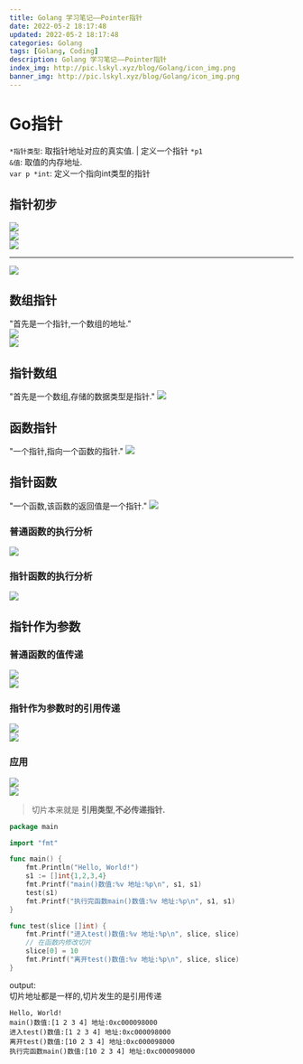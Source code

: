 ```yaml
---
title: Golang 学习笔记——Pointer指针
date: 2022-05-2 18:17:48
updated: 2022-05-2 18:17:48
categories: Golang
tags: [Golang, Coding]
description: Golang 学习笔记——Pointer指针
index_img: http://pic.lskyl.xyz/blog/Golang/icon_img.png
banner_img: http://pic.lskyl.xyz/blog/Golang/icon_img.png
---
```


# Go指针
`*指针类型`: 取指针地址对应的真实值. | 定义一个指针 `*p1`  
`&值`: 取值的内存地址.   
`var p *int`: 定义一个指向int类型的指针

## 指针初步
![](http://pic.lskyl.xyz/blog/Golang/pointer-1.png)  
![](http://pic.lskyl.xyz/blog/Golang/pointer-2.png)  
![](http://pic.lskyl.xyz/blog/Golang/pointer-3.png)  

---

![](http://pic.lskyl.xyz/blog/Golang/pointer-7.png)  
## 数组指针
"首先是一个指针,一个数组的地址."  
![](http://pic.lskyl.xyz/blog/Golang/pointer-4.png)  
![](http://pic.lskyl.xyz/blog/Golang/pointer-5.png)  

## 指针数组
"首先是一个数组,存储的数据类型是指针."
![](http://pic.lskyl.xyz/blog/Golang/pointer-6.png)  

## 函数指针
"一个指针,指向一个函数的指针."
![](http://pic.lskyl.xyz/blog/Golang/pointer-8.png)  

## 指针函数
"一个函数,该函数的返回值是一个指针."
![](http://pic.lskyl.xyz/blog/Golang/pointer-9.png)  

### 普通函数的执行分析
![](http://pic.lskyl.xyz/blog/Golang/pointer-10.png)  

### 指针函数的执行分析
![](http://pic.lskyl.xyz/blog/Golang/pointer-11.png)  

## 指针作为参数

### 普通函数的值传递
![](http://pic.lskyl.xyz/blog/Golang/pointer-12.png)  
![](http://pic.lskyl.xyz/blog/Golang/pointer-13.png)  

### 指针作为参数时的引用传递
![](http://pic.lskyl.xyz/blog/Golang/pointer-14.png)  
![](http://pic.lskyl.xyz/blog/Golang/pointer-15.png)  

### 应用
![](http://pic.lskyl.xyz/blog/Golang/pointer-16.png)  
![](http://pic.lskyl.xyz/blog/Golang/pointer-17.png)  
> 切片本来就是 **引用类型**,**不必传递指针.**

```go
package main

import "fmt"

func main() {
   	fmt.Println("Hello, World!")
	s1 := []int{1,2,3,4}
	fmt.Printf("main()数值:%v 地址:%p\n", s1, s1)
	test(s1)
	fmt.Printf("执行完函数main()数值:%v 地址:%p\n", s1, s1)
}

func test(slice []int) {
	fmt.Printf("进入test()数值:%v 地址:%p\n", slice, slice)
	// 在函数内修改切片
	slice[0] = 10
	fmt.Printf("离开test()数值:%v 地址:%p\n", slice, slice)
}
```
output:  
切片地址都是一样的,切片发生的是引用传递
```
Hello, World!
main()数值:[1 2 3 4] 地址:0xc000098000
进入test()数值:[1 2 3 4] 地址:0xc000098000
离开test()数值:[10 2 3 4] 地址:0xc000098000
执行完函数main()数值:[10 2 3 4] 地址:0xc000098000
```